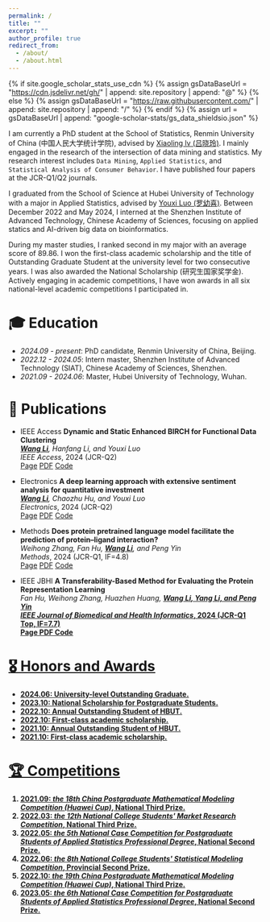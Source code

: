 ```yaml
---
permalink: /
title: ""
excerpt: ""
author_profile: true
redirect_from: 
  - /about/
  - /about.html
---
```


{% if site.google_scholar_stats_use_cdn %}
{% assign gsDataBaseUrl = "https://cdn.jsdelivr.net/gh/" | append: site.repository | append: "@" %}
{% else %}
{% assign gsDataBaseUrl = "https://raw.githubusercontent.com/" | append: site.repository | append: "/" %}
{% endif %}
{% assign url = gsDataBaseUrl | append: "google-scholar-stats/gs_data_shieldsio.json" %}

<span class='anchor' id='about-me'></span>

I am currently a PhD student at the School of Statistics, Renmin University of China (中国人民大学统计学院), advised by [Xiaoling lv (吕晓玲)](http://cfas.ruc.edu.cn/kydw/zzyjy/lxl/index.htm). I mainly engaged in the research of the intersection of data mining and statistics. My research interest includes `Data Mining`, `Applied Statistics`, and `Statistical Analysis of Consumer Behavior`. I have published four papers at the JCR-Q1/Q2 journals.

I graduated from the School of Science at Hubei University of Technology with a major in Applied Statistics, advised by [Youxi Luo (罗幼喜)](http://cfas.ruc.edu.cn/kydw/zzyjy/lxl/index.htm). Between December 2022 and May 2024, I interned at the Shenzhen Institute of Advanced Technology, Chinese Academy of Sciences, focusing on applied statics and AI-driven big data on bioinformatics.

During my master studies, I ranked second in my major with an average score of 89.86. I won the first-class academic scholarship and the title of Outstanding Graduate Student at the university level for two consecutive years. I was also awarded the National Scholarship (研究生国家奖学金). Actively engaging in academic competitions, I have won awards in all six national-level academic competitions I participated in.


# 🎓 Education
- *2024.09 - present*: PhD candidate, Renmin University of China, Beijing.
- *2022.12 - 2024.05*: Intern master, Shenzhen Institute of Advanced Technology (SIAT), Chinese Academy of Sciences, Shenzhen.
- *2021.09 - 2024.06*: Master, Hubei University of Technology, Wuhan.


# 📝 Publications
- <span class='paper-badge'>IEEE Access</span> **Dynamic and Static Enhanced BIRCH for Functional Data Clustering**<br>
  _<u><b>Wang Li</b></u>, Hanfang Li, and Youxi Luo_<br>
  _IEEE Access_, 2024 (JCR-Q2)<br>
  <span class='paper-asset'><a href="https://doi.org/10.1109/ACCESS.2023.3322929">Page</a></span> <span class='paper-asset'><a href="https://ieeexplore.ieee.org/stamp/stamp.jsp?tp=&arnumber=10274088">PDF</a></span> <span class='paper-asset'><a href="https://github.com/SallyLi0606/DSE-BIRCH">Code</a></span>

- <span class='paper-badge'>Electronics</span> **A deep learning approach with extensive sentiment analysis for quantitative investment**<br>
  _<u><b>Wang Li</b></u>, Chaozhu Hu, and Youxi Luo_<br>
  _Electronics_, 2024 (JCR-Q2)<br>
  <span class='paper-asset'><a href="https://doi.org/10.3390/electronics12183960">Page</a></span> <span class='paper-asset'><a href="https://www.mdpi.com/2079-9292/12/18/3960/pdf?version=1695202432">PDF</a></span> <span class='paper-asset'><a href="https://github.com/SallyLi0606/Quant">Code</a></span>

- <span class='paper-badge'>Methods</span> **Does protein pretrained language model facilitate the prediction of protein–ligand interaction?**<br>
  _Weihong Zhang, Fan Hu, <u><b>Wang Li</b></u>, and Peng Yin_<br>
  _Methods_, 2024 (JCR-Q1, IF=4.8)<br>
  <span class='paper-asset'><a href="https://doi.org/10.1016/j.ymeth.2023.08.016">Page</a></span> <span class='paper-asset'><a href="https://drive.google.com/file/u/0/d/1hvl9Qv9IOomUONblO1SUR71X7TALEOQL/view">PDF</a></span> <span class='paper-asset'><a href="https://github.com/brian-zZZ/PLM-PLI">Code</a></span>

- <span class='paper-badge'>IEEE JBHI</span> **A Transferability-Based Method for Evaluating the Protein Representation Learning**<br>
  _Fan Hu, Weihong Zhang, Huazhen Huang, <u><b>Wang Li<u><b>, Yang Li, and Peng Yin_<br>
  _IEEE Journal of Biomedical and Health Informatics_, 2024 (JCR-Q1 Top, IF=7.7)<br>
  <span class='paper-asset'><a href="https://doi.org/10.1109/JBHI.2024.3370680">Page</a></span> <span class='paper-asset'><a href="https://drive.google.com/file/u/0/d/1TLncJUIr1evNcXo0sYERoD1sbhJZx8xw/view">PDF</a></span> <span class='paper-asset'><a href="[https://github.com/SallyLi0606/DSE-BIRCH](https://github.com/SIAT-code/OTMTD)">Code</a></span>


# 🎖 Honors and Awards
- 2024.06: University-level Outstanding Graduate.
- 2023.10: **National Scholarship for Postgraduate Students**.
- 2022.10: Annual Outstanding Student of HBUT.
- 2022.10: First-class academic scholarship.
- 2021.10: Annual Outstanding Student of HBUT.
- 2021.10: First-class academic scholarship.


# 🏆 Competitions
1. 2021.09: *the 18th China Postgraduate Mathematical Modeling Competition (Huawei Cup)*, National Third Prize.
2. 2022.03: *the 12th National College Students' Market Research Competition*, National Third Prize.
3. 2022.05: *the 5th National Case Competition for Postgraduate Students of Applied Statistics Professional Degree*, National Second Prize.
4. 2022.06: *the 8th National College Students' Statistical Modeling Competition*, Provincial Second Prize.
5. 2022.10: *the 19th China Postgraduate Mathematical Modeling Competition (Huawei Cup)*, National Third Prize.
6. 2023.05: *the 6th National Case Competition for Postgraduate Students of Applied Statistics Professional Degree*, National Second Prize.


<script type='text/javascript' id='clustrmaps' src='//cdn.clustrmaps.com/map_v2.js?cl=ffffff&w=300&t=tt&d=j0ptY-6JpAT4iYhlPLvIVc84KkM7Bdq4m7afqNdB6K0'></script>
<!-- <script type="text/javascript" id="clustrmaps" src="//clustrmaps.com/map_v2.js?d=j0ptY-6JpAT4iYhlPLvIVc84KkM7Bdq4m7afqNdB6K0&cl=ffffff&w=600"></script> -->
